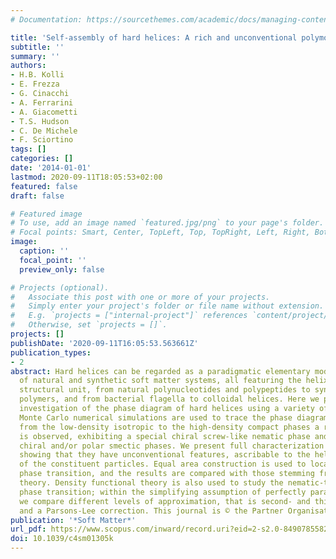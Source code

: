 ```yaml
---
# Documentation: https://sourcethemes.com/academic/docs/managing-content/

title: 'Self-assembly of hard helices: A rich and unconventional polymorphism'
subtitle: ''
summary: ''
authors:
- H.B. Kolli
- E. Frezza
- G. Cinacchi
- A. Ferrarini
- A. Giacometti
- T.S. Hudson
- C. De Michele
- F. Sciortino
tags: []
categories: []
date: '2014-01-01'
lastmod: 2020-09-11T18:05:53+02:00
featured: false
draft: false

# Featured image
# To use, add an image named `featured.jpg/png` to your page's folder.
# Focal points: Smart, Center, TopLeft, Top, TopRight, Left, Right, BottomLeft, Bottom, BottomRight.
image:
  caption: ''
  focal_point: ''
  preview_only: false

# Projects (optional).
#   Associate this post with one or more of your projects.
#   Simply enter your project's folder or file name without extension.
#   E.g. `projects = ["internal-project"]` references `content/project/deep-learning/index.md`.
#   Otherwise, set `projects = []`.
projects: []
publishDate: '2020-09-11T16:05:53.563661Z'
publication_types:
- 2
abstract: Hard helices can be regarded as a paradigmatic elementary model for a number
  of natural and synthetic soft matter systems, all featuring the helix as their basic
  structural unit, from natural polynucleotides and polypeptides to synthetic helical
  polymers, and from bacterial flagella to colloidal helices. Here we present an extensive
  investigation of the phase diagram of hard helices using a variety of methods. Isobaric
  Monte Carlo numerical simulations are used to trace the phase diagram; on going
  from the low-density isotropic to the high-density compact phases a rich polymorphism
  is observed, exhibiting a special chiral screw-like nematic phase and a number of
  chiral and/or polar smectic phases. We present full characterization of the latter,
  showing that they have unconventional features, ascribable to the helical shape
  of the constituent particles. Equal area construction is used to locate the isotropic-to-nematic
  phase transition, and the results are compared with those stemming from an Onsager-like
  theory. Density functional theory is also used to study the nematic-to-screw-nematic
  phase transition; within the simplifying assumption of perfectly parallel helices,
  we compare different levels of approximation, that is second- and third-virial expansions
  and a Parsons-Lee correction. This journal is © the Partner Organisations 2014.
publication: '*Soft Matter*'
url_pdf: https://www.scopus.com/inward/record.uri?eid=2-s2.0-84907855829&doi=10.1039%2fc4sm01305k&partnerID=40&md5=2b1435343973add9349ffaef90507f3d
doi: 10.1039/c4sm01305k
---
```

